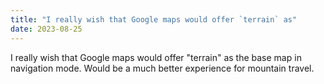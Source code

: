 ```yaml
---
title: "I really wish that Google maps would offer `terrain` as"
date: 2023-08-25
---
```


I really wish that Google maps would offer "terrain" as the base map in navigation mode. Would be a much better experience for mountain travel.


